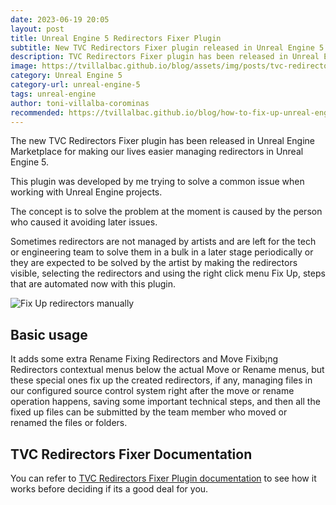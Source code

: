 ```yaml
---
date: 2023-06-19 20:05
layout: post
title: Unreal Engine 5 Redirectors Fixer Plugin
subtitle: New TVC Redirectors Fixer plugin released in Unreal Engine 5 Marketplace
description: TVC Redirectors Fixer plugin has been released in Unreal Engine Marketplace
image: https://tvillalbac.github.io/blog/assets/img/posts/tvc-redirectors-fixer-plugin-marketplace-front-page.jpg
category: Unreal Engine 5
category-url: unreal-engine-5
tags: unreal-engine
author: toni-villalba-corominas
recommended: https://tvillalbac.github.io/blog/how-to-fix-up-unreal-engine-5-redirectors-blueprints/
---
```


The new TVC Redirectors Fixer plugin has been released in Unreal Engine Marketplace for making our lives easier managing redirectors in Unreal Engine 5.

This plugin was developed by me trying to solve a common issue when working with Unreal Engine projects.

The concept is to solve the problem at the moment is caused by the person who caused it avoiding later issues.

Sometimes redirectors are not managed by artists and are left for the tech or engineering team to solve them in a bulk in a later stage periodically or they are expected to be solved by the artist by making the redirectors visible, selecting the redirectors and using the right click menu Fix Up, steps that are automated now with this plugin.

<img class="img" src="https://tvillalbac.github.io/blog/assets/img/pages/RedirectorsFixerGuide/fix-up-unreal-engine-redirectors-manually.jpg" alt="Fix Up redirectors manually">

## Basic usage

It adds some extra Rename Fixing Redirectors and Move Fixib¡ng Redirectors contextual menus below the actual Move or Rename menus, but these special ones fix up the created redirectors, if any, managing files in our configured source control system right after the move or rename operation happens, saving some important technical steps, and then all the fixed up files can be submitted by the team member who moved or renamed the files or folders.

## TVC Redirectors Fixer Documentation

You can refer to <a href="https://tvillalbac.github.io/blog/redirectors-fixer-plugin/">TVC Redirectors Fixer Plugin documentation</a> to see how it works before deciding if its a good deal for you.
